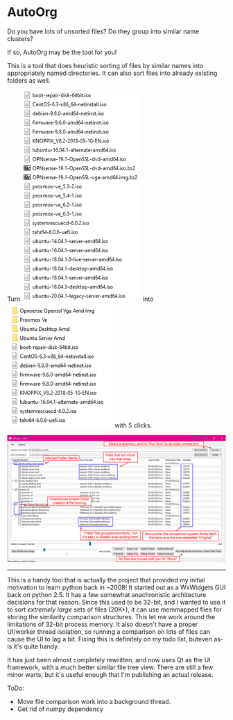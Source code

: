 # AutoOrg

Do you have lots of unsorted files? Do they group into similar name clusters?

If so, AutoOrg may be the tool for you!

This is a tool that does heuristic sorting of files by similar names into appropriately named directories. It can also sort files into already existing folders as well.

Turn ![unsorted files](readme_images/unsorted_files.png) into ![this](readme_images/sorted_1.png) with 5 clicks.

![how to](readme_images/sorting_1.png)

------

This is a handy tool that is actually the project that provided my initial motivation to learn python back in ~2008! It started out as a WxWidgets GUI back on python 2.5. It has a few somewhat anachronistic architecture decisions for that reason. Since this used to be 32-bit, and I wanted to use it to sort *extremely large* sets of files (20K+), it can use memmapped files for storing the similarity comparison structures. This let me work around the limitations of 32-bit process memory. It also doesn't have a proper UI/worker thread isolation, so running a comparison on lots of files can cause the UI to lag a bit. Fixing this is definitely on my todo list, buteven as-is it's quite handy.

It has just been almost completely rewritten, and now uses Qt as the UI framework, with a *much* better similar file tree view. There are still a few minor warts, but it's useful enough that I'm publishing an actual release.

ToDo:
 - Move file comparison work into a background thread.
 - Get rid of numpy dependency
